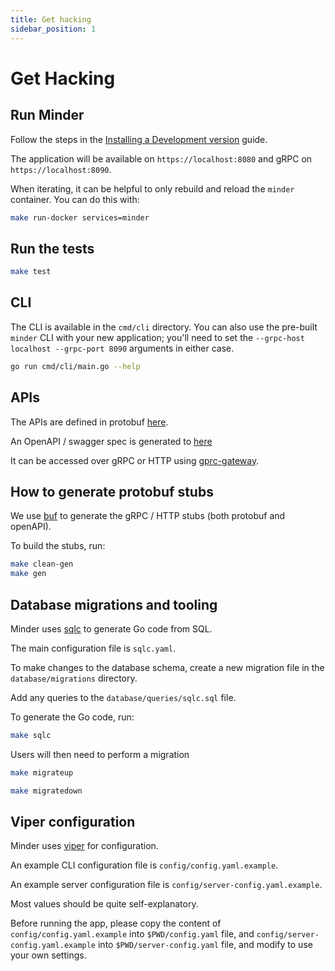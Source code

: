 ```yaml
---
title: Get hacking
sidebar_position: 1
---
```


# Get Hacking

## Run Minder

Follow the steps in the
[Installing a Development version](./../run_minder_server/run_the_server.md)
guide.

The application will be available on `https://localhost:8080` and gRPC on
`https://localhost:8090`.

When iterating, it can be helpful to only rebuild and reload the `minder`
container. You can do this with:

```bash
make run-docker services=minder
```

## Run the tests

```bash
make test
```

## CLI

The CLI is available in the `cmd/cli` directory. You can also use the pre-built
`minder` CLI with your new application; you'll need to set the
`--grpc-host localhost --grpc-port 8090` arguments in either case.

```bash
go run cmd/cli/main.go --help
```

## APIs

The APIs are defined in protobuf
[here](https://github.com/mindersec/minder/blob/main/proto/minder/v1/minder.proto).

An OpenAPI / swagger spec is generated to
[here](https://github.com/mindersec/minder/blob/main/pkg/api/openapi/proto/minder/v1/minder.swagger.json)

It can be accessed over gRPC or HTTP using
[gprc-gateway](https://grpc-ecosystem.github.io/grpc-gateway/).

## How to generate protobuf stubs

We use [buf](https://buf.build/docs/) to generate the gRPC / HTTP stubs (both
protobuf and openAPI).

To build the stubs, run:

```bash
make clean-gen
make gen
```

## Database migrations and tooling

Minder uses [sqlc](https://sqlc.dev/) to generate Go code from SQL.

The main configuration file is `sqlc.yaml`.

To make changes to the database schema, create a new migration file in the
`database/migrations` directory.

Add any queries to the `database/queries/sqlc.sql` file.

To generate the Go code, run:

```bash
make sqlc
```

Users will then need to perform a migration

```bash
make migrateup
```

```bash
make migratedown
```

## Viper configuration

Minder uses [viper](https://github.com/spf13/viper) for configuration.

An example CLI configuration file is `config/config.yaml.example`.

An example server configuration file is `config/server-config.yaml.example`.

Most values should be quite self-explanatory.

Before running the app, please copy the content of `config/config.yaml.example`
into `$PWD/config.yaml` file, and `config/server-config.yaml.example` into
`$PWD/server-config.yaml` file, and modify to use your own settings.
